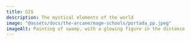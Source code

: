 ```yaml
---
title: GIS
description: The mystical elements of the world
image: "@assets/docs/the-arcane/mage-schools/portada_pp.jpeg"
imageAlt: Painting of swamp, with a glowing figure in the distance
---
```

